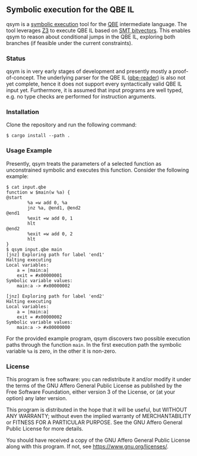 ## Symbolic execution for the QBE IL

qsym is a [symbolic execution][symex wikipedia] tool for the [QBE][qbe web] intermediate language.
The tool leverages [Z3][z3 web] to execute QBE IL based on [SMT bitvectors][smt wikipedia].
This enables qsym to reason about conditional jumps in the QBE IL, exploring both branches (if feasible under the current constraints).

### Status

qsym is in very early stages of development and presently mostly a proof-of-concept.
The underlying parser for the QBE IL ([qbe-reader][qbe-reader github]) is also not yet complete, hence it does not support every syntactically valid QBE IL input yet.
Furthermore, it is assumed that input programs are well typed, e.g. no type checks are performed for instruction arguments.

### Installation

Clone the repository and run the following command:

    $ cargo install --path .

### Usage Example

Presently, qsym treats the parameters of a selected function as unconstrained symbolic and executes this function.
Consider the following example:

    $ cat input.qbe
    function w $main(w %a) {
    @start
            %a =w add 0, %a
            jnz %a, @end1, @end2
    @end1
            %exit =w add 0, 1
            hlt
    @end2
            %exit =w add 0, 2
            hlt
    }
    $ qsym input.qbe main
    [jnz] Exploring path for label 'end1'
    Halting executing
    Local variables:
    	a = |main:a|
    	exit = #x00000001
    Symbolic variable values:
    	main:a -> #x00000002

    [jnz] Exploring path for label 'end2'
    Halting executing
    Local variables:
    	a = |main:a|
    	exit = #x00000002
    Symbolic variable values:
    	main:a -> #x00000000

For the provided example program, qsym discovers two possible execution paths through the function `main`.
In the first execution path the symbolic variable `%a` is zero, in the other it is non-zero.

### License

This program is free software: you can redistribute it and/or modify it
under the terms of the GNU Affero General Public License as published by
the Free Software Foundation, either version 3 of the License, or (at
your option) any later version.

This program is distributed in the hope that it will be useful, but
WITHOUT ANY WARRANTY; without even the implied warranty of
MERCHANTABILITY or FITNESS FOR A PARTICULAR PURPOSE. See the GNU Affero
General Public License for more details.

You should have received a copy of the GNU Affero General Public License
along with this program. If not, see <https://www.gnu.org/licenses/>.

[qbe web]: https://c9x.me/compile/
[symex wikipedia]: https://en.wikipedia.org/wiki/Symbolic_execution
[z3 web]: https://github.com/Z3Prover/z3
[smt wikipedia]: https://en.wikipedia.org/wiki/Satisfiability_modulo_theories
[qbe-reader github]: https://github.com/nmeum/qbe-reader

